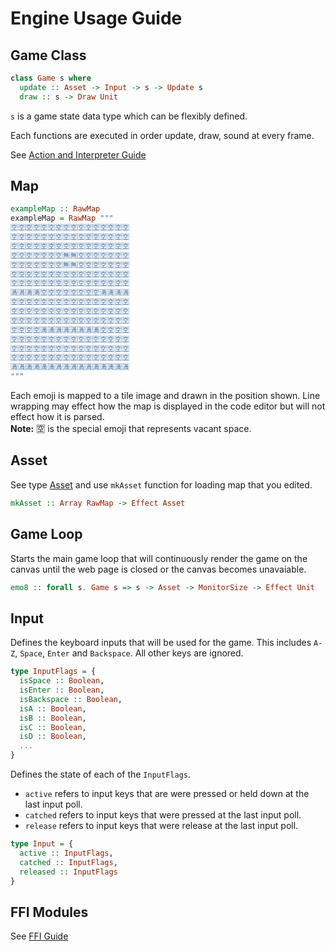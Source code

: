 # Engine Usage Guide

## Game Class

```PureScript
class Game s where
  update :: Asset -> Input -> s -> Update s
  draw :: s -> Draw Unit
```

`s` is a game state data type which can be flexibly defined.

Each functions are executed in order update, draw, sound at every frame.

See [Action and Interpreter Guide](\action.md)

## Map

```PureScript
exampleMap :: RawMap
exampleMap = RawMap """
🈳🈳🈳🈳🈳🈳🈳🈳🈳🈳🈳🈳🈳🈳🈳🈳
🈳🈳🈳🈳🈳🈳🈳🈳🈳🈳🈳🈳🈳🈳🈳🈳
🈳🈳🈳🈳🈳🈳🈳🈳🈳🈳🈳🈳🈳🈳🈳🈳
🈳🈳🈳🈳🈳🈳🈳🈚🈚🈳🈳🈳🈳🈳🈳🈳
🈳🈳🈳🈳🈳🈳🈳🈚🈚🈳🈳🈳🈳🈳🈳🈳
🈳🈳🈳🈳🈳🈳🈳🈳🈳🈳🈳🈳🈳🈳🈳🈳
🈳🈳🈳🈳🈳🈳🈳🈳🈳🈳🈳🈳🈳🈳🈳🈳
🈵🈵🈵🈵🈳🈳🈳🈳🈳🈳🈳🈳🈵🈵🈵🈵
🈳🈳🈳🈳🈳🈳🈳🈳🈳🈳🈳🈳🈳🈳🈳🈳
🈳🈳🈳🈳🈳🈳🈳🈳🈳🈳🈳🈳🈳🈳🈳🈳
🈳🈳🈳🈳🈳🈳🈳🈳🈳🈳🈳🈳🈳🈳🈳🈳
🈳🈳🈳🈳🈵🈵🈵🈵🈵🈵🈵🈵🈳🈳🈳🈳
🈳🈳🈳🈳🈳🈳🈳🈳🈳🈳🈳🈳🈳🈳🈳🈳
🈳🈳🈳🈳🈳🈳🈳🈳🈳🈳🈳🈳🈳🈳🈳🈳
🈳🈳🈳🈳🈳🈳🈳🈳🈳🈳🈳🈳🈳🈳🈳🈳
🈵🈵🈵🈵🈵🈵🈵🈵🈵🈵🈵🈵🈵🈵🈵🈵
"""
```
Each emoji is mapped to a tile image and drawn in the position shown. Line wrapping may effect how the map is displayed in the code editor but will not effect how it is parsed. <br>
**Note:** 🈳 is the special emoji that represents vacant space.

## Asset

See type [Asset](types.md\#Asset) and use `mkAsset` function for loading map that you edited.

```PureScript
mkAsset :: Array RawMap -> Effect Asset
```

## Game Loop

Starts the main game loop that will continuously render the game on the canvas until the web page is closed or the canvas becomes unavaiable.

```PureScript
emo8 :: forall s. Game s => s -> Asset -> MonitorSize -> Effect Unit
```

## Input

Defines the keyboard inputs that will be used for the game. This includes `A-Z`, `Space`, `Enter` and `Backspace`. All other keys are ignored.

```PureScript
type InputFlags = {
  isSpace :: Boolean,
  isEnter :: Boolean,
  isBackspace :: Boolean,
  isA :: Boolean,
  isB :: Boolean,  
  isC :: Boolean, 
  isD :: Boolean,
  ...
}
```
Defines the state of each of the `InputFlags`.
- `active` refers to input keys that are were pressed or held down at the last input poll.
- `catched` refers to input keys that were pressed at the last input poll.
- `release` refers to input keys that were release at the last input poll.

```PureScript
type Input = { 
  active :: InputFlags,
  catched :: InputFlags, 
  released :: InputFlags
}
```

## FFI Modules

See [FFI Guide](\ffi.md)